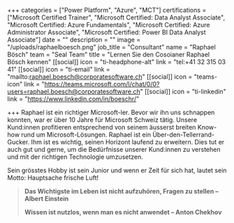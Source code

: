 +++
categories = ["Power Platform", "Azure", "MCT"]
certifications = ["Microsoft Certified Trainer", "Microsoft Certified: Data Analyst Associate", "Microsoft Certified: Azure Fundamentals", "Microsoft Certified: Azure Administrator Associate", "Microsoft Certified: Power BI Data Analyst Associate"]
date = ""
description = ""
image = "/uploads/raphaelboesch.png"
job_title = "Consultant"
name = "Raphael Bösch"
team = "Seal Team"
title = "Lernen Sie den Cosoianer Raphael Bösch kennen"
[[social]]
icon = "ti-headphone-alt"
link = "tel:+41 32 315 03 41"
[[social]]
icon = "ti-email"
link = "mailto:raphael.boesch@corporatesoftware.ch"
[[social]]
icon = "teams-icon"
link = "https://teams.microsoft.com/l/chat/0/0?users=raphael.boesch@corporatesoftware.ch"
[[social]]
icon = "ti-linkedin"
link = "https://www.linkedin.com/in/boeschr/"

+++
Raphael ist ein richtiger Microsoft-ler. Bevor wir ihn uns schnappen konnten, war er über 10 Jahre für Microsoft Schweiz tätig. Unsere Kund:innen profitieren entsprechend von seinem äusserst breiten Know-how rund um Microsoft-Lösungen. Raphael ist ein Über-den-Tellerrand-Gucker. Ihm ist es wichtig, seinen Horizont laufend zu erweitern. Dies tut er auch gut und gerne, um die Bedürfnisse unserer Kund:innen zu verstehen und mit der richtigen Technologie umzusetzen.

Sein grösstes Hobby ist sein Junior und wenn er Zeit für sich hat, lautet sein Motto: Hauptsache frische Luft!

> **Das Wichtigste im Leben ist nicht aufzuhören, Fragen zu stellen – Albert Einstein**
>
> **Wissen ist nutzlos, wenn man es nicht anwendet – Anton Chekhov**